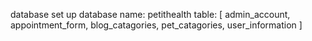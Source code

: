 database set up
database name: petithealth
table: [
    admin_account, 
    appointment_form, 
    blog_catagories, 
    pet_catagories, 
    user_information
]